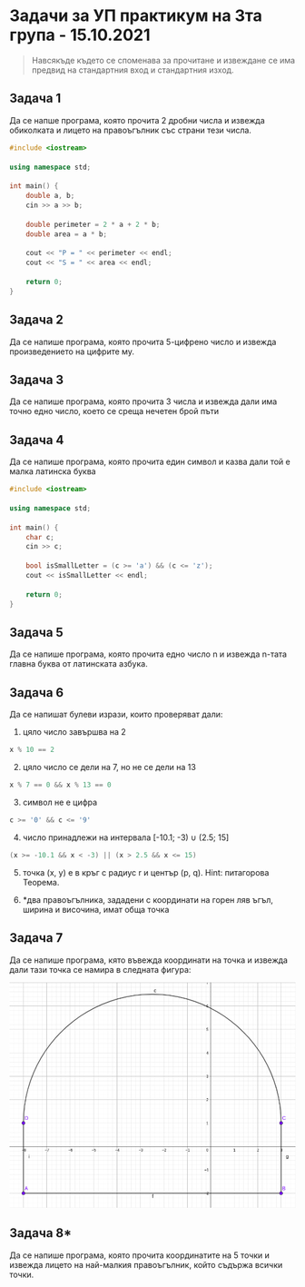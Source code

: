 # Задачи за УП практикум на 3та група - 15.10.2021

> Навсякъде където се споменава за прочитане и извеждане се има предвид на стандартния вход и стандартния изход.

## Задача 1
Да се напше програма, която прочита 2 дробни числа и извежда обиколката и лицето на правоъгълник със страни тези числа.

```c++
#include <iostream>

using namespace std;

int main() {
    double a, b;
    cin >> a >> b;

    double perimeter = 2 * a + 2 * b;
    double area = a * b;

    cout << "P = " << perimeter << endl;
    cout << "S = " << area << endl;

    return 0;
}
```

## Задача 2
Да се напише програма, която прочита 5-цифрено число и извежда произведението на цифрите му.

## Задача 3
Да се напише програма, която прочита 3 числа и извежда дали има точно едно число, което се среща нечетен брой пъти

## Задача 4
Да се напише програма, която прочита един символ и казва дали той е малка латинска буква
```c++
#include <iostream>

using namespace std;

int main() {
    char c;
    cin >> c;

    bool isSmallLetter = (c >= 'a') && (c <= 'z');
    cout << isSmallLetter << endl;

    return 0;
}
```

## Задача 5
Да се напише програма, която прочита едно число n и извежда n-тата главна буква от латинската азбука.

## Задача 6
Да се напишат булеви изрази, които проверяват дали:

1. цяло число завършва на 2
```c++
x % 10 == 2
```
2. цяло число се дели на 7, но не се дели на 13
```c++
x % 7 == 0 && x % 13 == 0
```
3. символ не е цифра
```c++
c >= '0' && c <= '9'
```
4. число принадлежи на интервала [-10.1; -3) ∪ (2.5; 15]
```c++
(x >= -10.1 && x < -3) || (x > 2.5 && x <= 15)
```
5. точка (x, y) е в кръг с радиус r и център (p, q). Hint: питагорова Теорема.

6. *два правоъгълника, зададени с координати на горен ляв ъгъл, ширина и височина, имат обща точка

## Задача 7
Да се напише програма, кято въвежда координати на точка и извежда дали тази точка се намира в следната фигура:

![Фигура](https://raw.githubusercontent.com/triffon/ip-2021-22/master/practicum/3/imgs/02_fig.png)

## Задача 8*
Да се напише програма, която прочита координатите на 5 точки и извежда лицето на най-малкия правоъгълник, който съдържа всички точки.
